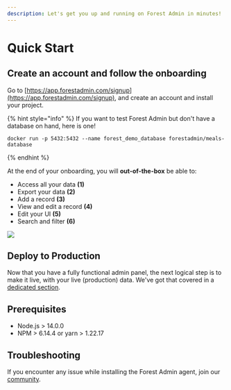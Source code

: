 ```yaml
---
description: Let's get you up and running on Forest Admin in minutes!
---
```


# Quick Start

## Create an account and follow the onboarding

Go to [https://app.forestadmin.com/signup](https://app.forestadmin.com/signup), and create an account and install your project.

{% hint style="info" %}
If you want to test Forest Admin but don't have a database on hand, here is one!

`docker run -p 5432:5432 --name forest_demo_database forestadmin/meals-database`

{% endhint %}

At the end of your onboarding, you will **out-of-the-box** be able to:

- Access all your data **(1)**
- Export your data **(2)**
- Add a record **(3)**
- View and edit a record **(4)**
- Edit your UI **(5)**
- Search and filter **(6)**

![](../assets/imported/quick-start-abilities.png)

## Deploy to Production

Now that you have a fully functional admin panel, the next logical step is to make it live, with your live (production) data. We've got that covered in a [dedicated section](../deployment/environments.md#deploying-to-production).

## Prerequisites

- Node.js > 14.0.0
- NPM > 6.14.4 or yarn > 1.22.17

## Troubleshooting

If you encounter any issue while installing the Forest Admin agent, join our [community](https://community.forestadmin.com/).
